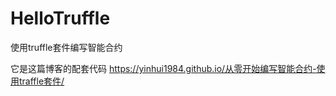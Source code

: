 # HelloTruffle
使用truffle套件编写智能合约


它是这篇博客的配套代码
https://yinhui1984.github.io/从零开始编写智能合约-使用traffle套件/


